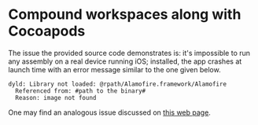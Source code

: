 # Compound workspaces along with Cocoapods
The issue the provided source code demonstrates is: it's impossible to run any assembly on a real device running iOS; installed, the app crashes at launch time with an error message similar to the one given below.

    dyld: Library not loaded: @rpath/Alamofire.framework/Alamofire
      Referenced from: #path to the binary#
      Reason: image not found
 
One may find an analogous issue discussed on [this web page](https://github.com/Alamofire/Alamofire/issues/101).
